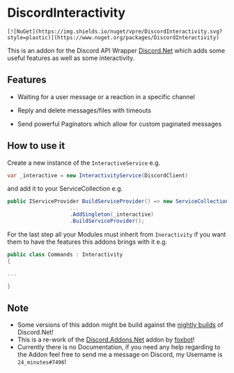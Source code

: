# DiscordInteractivity

```
[![NuGet](https://img.shields.io/nuget/vpre/DiscordInteractivity.svg?style=plastic)](https://www.nuget.org/packages/DiscordInteractivity)
```

This is an addon for the Discord API Wrapper [Discord.Net](https://github.com/discord-net/Discord.Net) which adds some useful features as well as some interactivity.



## Features

- Waiting for a user message or a reaction in a specific channel

- Reply and delete messages/files with timeouts

- Send powerful Paginators which allow for custom paginated messages

  

## How to use it

Create a new instance of the `InteractiveService` e.g.
```cs
var _interactive = new InteractivityService(DiscordClient)
```

and add it to your ServiceCollection e.g.

```cs
public IServiceProvider BuildServiceProvider() => new ServiceCollection()
                    ...
                    .AddSingleton(_interactive)
                    .BuildServiceProvider();
```

For the last step all your Modules must inherit from `Ineractivity` if you want them to have the features this addons brings with it e.g.

```cs
public class Commands : Interactivity
{

...

}
```

## Note

- Some versions of this addon might be build against the [nightly builds](https://github.com/discord-net/Discord.Net#unstable-myget) of Discord.Net!
- This is a re-work of the [Discord.Addons.Net](https://github.com/foxbot/Discord.Addons.Interactive) addon by [foxbot](https://github.com/foxbot)!
- Currently there is no Documentation, if you need any help regarding to the Addon feel free to send me a message on Discord, my Username is `24_minutes#7496`!


